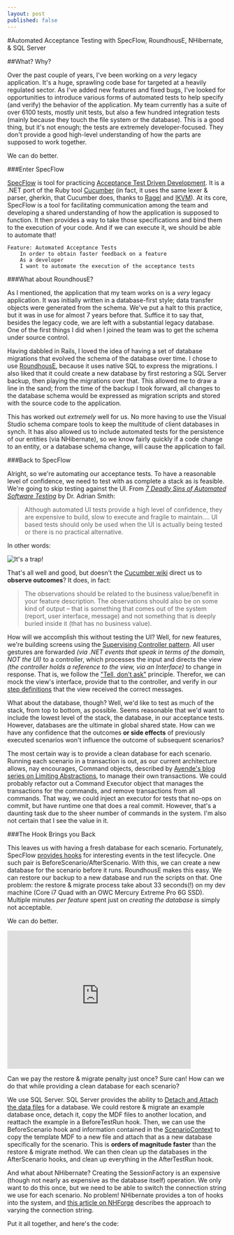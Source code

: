 ```yaml
---
layout: post
published: false
---
```


#Automated Acceptance Testing with SpecFlow, RoundhousE, NHibernate, & SQL Server

##What? Why?

Over the past couple of years, I've been working on a *very* legacy application. It's a huge, sprawling code base for targeted at a heavily regulated sector. As I've added new features and fixed bugs, I've looked for opportunities to introduce various forms of automated tests to help specify (and verify) the behavior of the application. My team currently has a suite of over 6100 tests, mostly unit tests, but also a few hundred integration tests (mainly because they touch the file system or the database). This is a good thing, but it's not enough; the tests are extremely developer-focused. They don't provide a good high-level understanding of how the parts are supposed to work together. 

We can do better.

###Enter SpecFlow

[SpecFlow](http://http://www.specflow.org/) is tool for practicing [Acceptance Test Driven Development](http://testobsessed.com/2008/12/acceptance-test-driven-development-atdd-an-overview/). It is a .NET port of the Ruby tool [Cucumber](http://cukes.info) (in fact, it uses the same lexer & parser, gherkin, that Cucumber does, thanks to [Ragel](http://www.complang.org/ragel/) and [IKVM](http://www.ikvm.net/)). At its core, SpecFlow is a tool for facilitating communication among the team and developing a shared understanding of how the application is supposed to function. It then provides a way to take those specifications and bind them to the execution of your code. And if we can execute it, we should be able to automate that!

	Feature: Automated Acceptance Tests
		In order to obtain faster feedback on a feature
    	As a developer
    	I want to automate the execution of the acceptance tests

###What about RoundhousE?

As I mentioned, the application that my team works on is a *very* legacy application. It was initially written in a database-first style; data transfer objects were generated from the schema. We've put a halt to this practice, but it was in use for almost 7 years before that. Suffice it to say that, besides the legacy code, we are left with a substantial legacy database. One of the first things I did when I joined the team was to get the schema under source control. 

Having dabbled in Rails, I loved the idea of having a set of database migrations that evolved the schema of the database over time. I chose to use [RoundhousE](https://github.com/chucknorris/roundhouse/wiki), because it uses native SQL to express the migrations. I also liked that it could create a new database by first restoring a SQL Server backup, then playing the migrations over that. This allowed me to draw a line in the sand; from the time of the backup I took forward, all changes to the database schema would be expressed as migration scripts and stored with the source code to the application.

This has worked out *extremely* well for us. No more having to use the Visual Studio schema compare tools to keep the multitude of client databases in synch. It has also allowed us to include automated tests for the persistence of our entities (via NHibernate), so we know fairly quickly if a code change to an entity, or a database schema change, will cause the application to fail.

###Back to SpecFlow

Alright, so we're automating our acceptance tests. To have a reasonable level of confidence, we need to test with as complete a stack as is feasible. We're going to skip testing against the UI. From *[7 Deadly Sins of Automated Software Testing](http://www.agileengineeringdesign.com/2012/01/7-deadly-sins-of-automated-software-testing/)* by Dr. Adrian Smith:
> Although automated UI tests provide a high level of confidence, they are expensive to build, slow to execute and fragile to maintain.... UI based tests should only be used when the UI is actually being tested or there is no practical alternative.

In other words:

![It's a trap!](http://laughingsquid.com/wp-content/uploads/its-a-trap-20100127-143341.jpg "It's a trap!")

That's all well and good, but doesn't the [Cucumber wiki](https://github.com/cucumber/cucumber/wiki/Given-When-Then) direct us to **observe outcomes**? It does, in fact:

>The observations should be related to the business value/benefit in your feature description. The observations should also be on some kind of output – that is something that comes out of the system (report, user interface, message) and not something that is deeply buried inside it (that has no business value).

How will we accomplish this without testing the UI? Well, for new features, we're building screens using the [Supervising Controller pattern](http://martinfowler.com/eaaDev/SupervisingPresenter.html). All user gestures are forwarded *(via .NET events that speak in terms of the domain, NOT the UI)* to a controller, which processes the input and directs the view *(the controller holds a reference to the view, via an Interface)* to change in response. That is, we follow the ["Tell, don't ask"](http://pragprog.com/articles/tell-dont-ask) principle. Therefor, we can mock the view's interface, provide that to the controller, and verify in our [step definitions](https://github.com/techtalk/SpecFlow/wiki/Step-Definitions) that the view received the correct messages.

What about the database, though? Well, we'd like to test as much of the stack, from top to bottom, as possible. Seems reasonable that we'd want to include the lowest level of the stack, the database, in our acceptance tests. However, databases are the ultimate in global shared state. How can we have any confidence that the outcomes **or side effects** of previously executed scenarios won't influence the outcome of subsequent scenarios? 

The most certain way is to provide a clean database for each scenario. Running each scenario in a transaction is out, as our current architecture allows, nay encourages, Command objects, described by [Ayende's blog series on Limiting Abstractions](http://ayende.com/blog/154209/limit-your-abstractions-refactoring-toward-reduced-abstractions), to manage their own transactions. We could probably refactor out a Command Executor object that manages the transactions for the commands, and remove transactions from all commands. That way, we could inject an executor for tests that no-ops on commit, but have runtime one that does a real commit. However, that's a daunting task due to the sheer number of commands in the system. I'm also not certain that I see the value in it.

###The Hook Brings you Back

This leaves us with having a fresh database for each scenario. Fortunately, SpecFlow [provides hooks](https://github.com/techtalk/SpecFlow/wiki/Hooks) for interesting events in the test lifecycle. One such pair is BeforeScenario/AfterScenario. With this, we can create a new database for the scenario before it runs. RoundhousE makes this easy. We can restore our backup to a new database and run the scripts on that. One problem: the restore & migrate process take about 33 seconds(!) on my dev machine (Core i7 Quad with an OWC Mercury Extreme Pro 6G SSD). Multiple minutes *per feature* spent just on *creating the database* is simply not acceptable.

We can do better.

<iframe width="420" height="315" src="https://www.youtube-nocookie.com/embed/pdz5kCaCRFM" frameborder="0" allowfullscreen></iframe>

Can we pay the restore & migrate penalty just once? Sure can! 
How can we do that while providing a clean database for each scenario?

We use SQL Server. SQL Server provides the ability to [Detach and Attach the data files](http://msdn.microsoft.com/en-us/library/ms190794.aspx) for a database. We could restore & migrate an example database once, detach it, copy the MDF files to another location, and reattach the example in a BeforeTestRun hook. Then, we can use the BeforeScenario hook and information contained in the [ScenarioContext](https://github.com/techtalk/SpecFlow/wiki/ScenarioContext) to copy the template MDF to a new file and attach that as a new database specifically for the scenario. This is **orders of magnitude faster** than the restore & migrate method. We can then clean up the databases in the AfterScenario hooks, and clean up everything in the AfterTestRun hook.

And what about NHibernate? Creating the SessionFactory is an expensive (though not nearly as expensive as the database itself) operation. We only want to do this once, but we need to be able to switch the connection string we use for each scenario. No problem! NHibernate provides a ton of hooks into the system, and [this article on NHForge](http://nhforge.org/wikis/howtonh/dynamically-change-user-info-in-connection-string.aspx) describes the approach to varying the connection string.  

Put it all together, and here's the code:

<script src="https://gist.github.com/hotgazpacho/5022723.js"></script>
